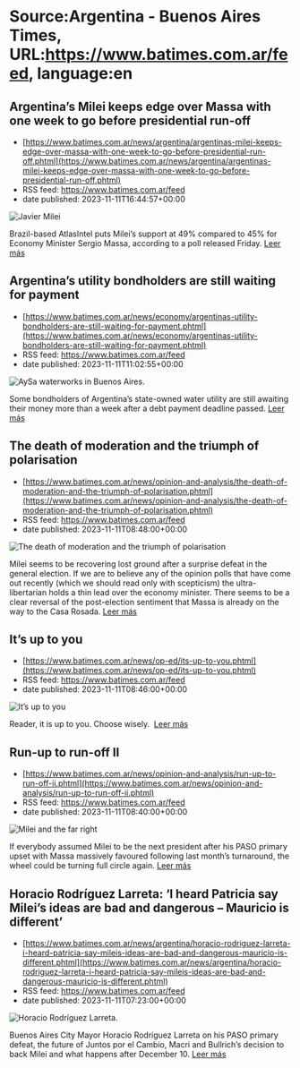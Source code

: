 # Source:Argentina - Buenos Aires Times, URL:https://www.batimes.com.ar/feed, language:en

## Argentina’s Milei keeps edge over Massa with one week to go before presidential run-off
 - [https://www.batimes.com.ar/news/argentina/argentinas-milei-keeps-edge-over-massa-with-one-week-to-go-before-presidential-run-off.phtml](https://www.batimes.com.ar/news/argentina/argentinas-milei-keeps-edge-over-massa-with-one-week-to-go-before-presidential-run-off.phtml)
 - RSS feed: https://www.batimes.com.ar/feed
 - date published: 2023-11-11T16:44:57+00:00

<p><img alt="Javier Milei" src="https://fotos.perfil.com/2023/11/11/trim/540/304/javier-milei-1695887.jpg" /></p>Brazil-based AtlasIntel puts Milei’s support at 49% compared to 45% for Economy Minister Sergio Massa, according to a poll released Friday. <a href="https://www.batimes.com.ar/news/argentina/argentinas-milei-keeps-edge-over-massa-with-one-week-to-go-before-presidential-run-off.phtml">Leer más</a>

## Argentina’s utility bondholders are still waiting for payment
 - [https://www.batimes.com.ar/news/economy/argentinas-utility-bondholders-are-still-waiting-for-payment.phtml](https://www.batimes.com.ar/news/economy/argentinas-utility-bondholders-are-still-waiting-for-payment.phtml)
 - RSS feed: https://www.batimes.com.ar/feed
 - date published: 2023-11-11T11:02:55+00:00

<p><img alt="AySa waterworks in Buenos Aires." src="https://fotos.perfil.com/2023/11/11/trim/540/304/aysa-waterworks-in-buenos-aires-1695826.jpg" /></p>Some bondholders of Argentina’s state-owned water utility are still awaiting their money more than a week after a debt payment deadline passed. <a href="https://www.batimes.com.ar/news/economy/argentinas-utility-bondholders-are-still-waiting-for-payment.phtml">Leer más</a>

## The death of moderation and the triumph of polarisation
 - [https://www.batimes.com.ar/news/opinion-and-analysis/the-death-of-moderation-and-the-triumph-of-polarisation.phtml](https://www.batimes.com.ar/news/opinion-and-analysis/the-death-of-moderation-and-the-triumph-of-polarisation.phtml)
 - RSS feed: https://www.batimes.com.ar/feed
 - date published: 2023-11-11T08:48:00+00:00

<p><img alt="The death of moderation and the triumph of polarisation" src="https://fotos.perfil.com/2023/11/10/trim/540/304/the-death-of-moderation-and-the-triumph-of-polarisation-1695539.jpg" /></p>Milei seems to be recovering lost ground after a surprise defeat in the general election. If we are to believe any of the opinion polls that have come out recently (which we should read only with scepticism) the ultra-libertarian holds a thin lead over the economy minister. There seems to be a clear reversal of the post-election sentiment that Massa is already on the way to the Casa Rosada.  <a href="https://www.batimes.com.ar/news/opinion-and-analysis/the-death-of-moderation-and-the-triumph-of-polarisation.phtml">Leer más</a>

## It’s up to you
 - [https://www.batimes.com.ar/news/op-ed/its-up-to-you.phtml](https://www.batimes.com.ar/news/op-ed/its-up-to-you.phtml)
 - RSS feed: https://www.batimes.com.ar/feed
 - date published: 2023-11-11T08:46:00+00:00

<p><img alt="It’s up to you" src="https://fotos.perfil.com/2023/11/10/trim/540/304/its-up-to-you-1695398.jpg" /></p>Reader, it is up to you. Choose wisely. ​ <a href="https://www.batimes.com.ar/news/op-ed/its-up-to-you.phtml">Leer más</a>

## Run-up to run-off II
 - [https://www.batimes.com.ar/news/opinion-and-analysis/run-up-to-run-off-ii.phtml](https://www.batimes.com.ar/news/opinion-and-analysis/run-up-to-run-off-ii.phtml)
 - RSS feed: https://www.batimes.com.ar/feed
 - date published: 2023-11-11T08:40:00+00:00

<p><img alt="Milei and the far right" src="https://fotos.perfil.com/2023/11/10/trim/540/304/milei-and-the-far-right-1695387.jpg" /></p>If everybody assumed Milei to be the next president after his PASO primary upset with Massa massively favoured following last month’s turnaround, the wheel could be turning full circle again.  <a href="https://www.batimes.com.ar/news/opinion-and-analysis/run-up-to-run-off-ii.phtml">Leer más</a>

## Horacio Rodríguez Larreta: ‘I heard Patricia say Milei’s ideas are bad and dangerous – Mauricio is different’
 - [https://www.batimes.com.ar/news/argentina/horacio-rodriguez-larreta-i-heard-patricia-say-mileis-ideas-are-bad-and-dangerous-mauricio-is-different.phtml](https://www.batimes.com.ar/news/argentina/horacio-rodriguez-larreta-i-heard-patricia-say-mileis-ideas-are-bad-and-dangerous-mauricio-is-different.phtml)
 - RSS feed: https://www.batimes.com.ar/feed
 - date published: 2023-11-11T07:23:00+00:00

<p><img alt="Horacio Rodríguez Larreta." src="https://fotos.perfil.com/2023/11/10/trim/540/304/horacio-rodriguez-larreta-1695582.jpg" /></p>Buenos Aires City Mayor Horacio Rodríguez Larreta on his PASO primary defeat, the future of Juntos por el Cambio, Macri and Bullrich’s decision to back Milei and what happens after December 10.
 <a href="https://www.batimes.com.ar/news/argentina/horacio-rodriguez-larreta-i-heard-patricia-say-mileis-ideas-are-bad-and-dangerous-mauricio-is-different.phtml">Leer más</a>

